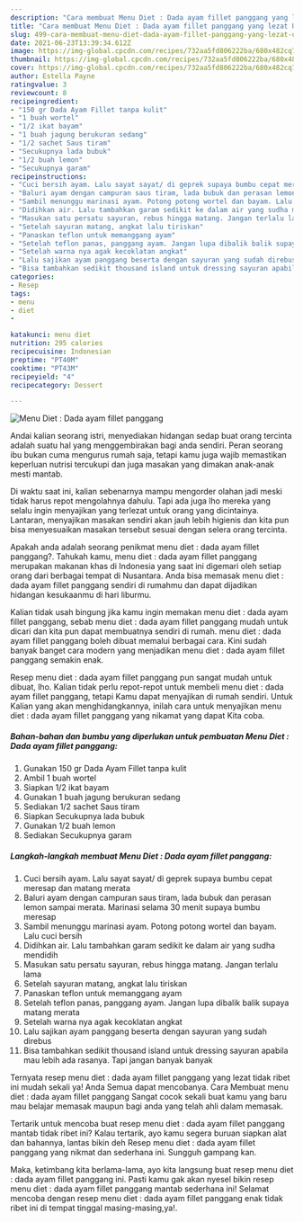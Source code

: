 ```yaml
---
description: "Cara membuat Menu Diet : Dada ayam fillet panggang yang lezat Untuk Jualan"
title: "Cara membuat Menu Diet : Dada ayam fillet panggang yang lezat Untuk Jualan"
slug: 499-cara-membuat-menu-diet-dada-ayam-fillet-panggang-yang-lezat-untuk-jualan
date: 2021-06-23T13:39:34.612Z
image: https://img-global.cpcdn.com/recipes/732aa5fd806222ba/680x482cq70/menu-diet-dada-ayam-fillet-panggang-foto-resep-utama.jpg
thumbnail: https://img-global.cpcdn.com/recipes/732aa5fd806222ba/680x482cq70/menu-diet-dada-ayam-fillet-panggang-foto-resep-utama.jpg
cover: https://img-global.cpcdn.com/recipes/732aa5fd806222ba/680x482cq70/menu-diet-dada-ayam-fillet-panggang-foto-resep-utama.jpg
author: Estella Payne
ratingvalue: 3
reviewcount: 8
recipeingredient:
- "150 gr Dada Ayam Fillet tanpa kulit"
- "1 buah wortel"
- "1/2 ikat bayam"
- "1 buah jagung berukuran sedang"
- "1/2 sachet Saus tiram"
- "Secukupnya lada bubuk"
- "1/2 buah lemon"
- "Secukupnya garam"
recipeinstructions:
- "Cuci bersih ayam. Lalu sayat sayat/ di geprek supaya bumbu cepat meresap dan matang merata"
- "Baluri ayam dengan campuran saus tiram, lada bubuk dan perasan lemon sampai merata. Marinasi selama 30 menit supaya bumbu meresap"
- "Sambil menunggu marinasi ayam. Potong potong wortel dan bayam. Lalu cuci bersih"
- "Didihkan air. Lalu tambahkan garam sedikit ke dalam air yang sudha mendidih"
- "Masukan satu persatu sayuran, rebus hingga matang. Jangan terlalu lama"
- "Setelah sayuran matang, angkat lalu tiriskan"
- "Panaskan teflon untuk memanggang ayam"
- "Setelah teflon panas, panggang ayam. Jangan lupa dibalik balik supaya matang merata"
- "Setelah warna nya agak kecoklatan angkat"
- "Lalu sajikan ayam panggang beserta dengan sayuran yang sudah direbus"
- "Bisa tambahkan sedikit thousand island untuk dressing sayuran apabila mau lebih ada rasanya. Tapi jangan banyak banyak"
categories:
- Resep
tags:
- menu
- diet
- 

katakunci: menu diet  
nutrition: 295 calories
recipecuisine: Indonesian
preptime: "PT40M"
cooktime: "PT43M"
recipeyield: "4"
recipecategory: Dessert

---
```



![Menu Diet : Dada ayam fillet panggang](https://img-global.cpcdn.com/recipes/732aa5fd806222ba/680x482cq70/menu-diet-dada-ayam-fillet-panggang-foto-resep-utama.jpg)

Andai kalian seorang istri, menyediakan hidangan sedap buat orang tercinta adalah suatu hal yang menggembirakan bagi anda sendiri. Peran seorang ibu bukan cuma mengurus rumah saja, tetapi kamu juga wajib memastikan keperluan nutrisi tercukupi dan juga masakan yang dimakan anak-anak mesti mantab.

Di waktu  saat ini, kalian sebenarnya mampu mengorder olahan jadi meski tidak harus repot mengolahnya dahulu. Tapi ada juga lho mereka yang selalu ingin menyajikan yang terlezat untuk orang yang dicintainya. Lantaran, menyajikan masakan sendiri akan jauh lebih higienis dan kita pun bisa menyesuaikan masakan tersebut sesuai dengan selera orang tercinta. 



Apakah anda adalah seorang penikmat menu diet : dada ayam fillet panggang?. Tahukah kamu, menu diet : dada ayam fillet panggang merupakan makanan khas di Indonesia yang saat ini digemari oleh setiap orang dari berbagai tempat di Nusantara. Anda bisa memasak menu diet : dada ayam fillet panggang sendiri di rumahmu dan dapat dijadikan hidangan kesukaanmu di hari liburmu.

Kalian tidak usah bingung jika kamu ingin memakan menu diet : dada ayam fillet panggang, sebab menu diet : dada ayam fillet panggang mudah untuk dicari dan kita pun dapat membuatnya sendiri di rumah. menu diet : dada ayam fillet panggang boleh dibuat memalui berbagai cara. Kini sudah banyak banget cara modern yang menjadikan menu diet : dada ayam fillet panggang semakin enak.

Resep menu diet : dada ayam fillet panggang pun sangat mudah untuk dibuat, lho. Kalian tidak perlu repot-repot untuk membeli menu diet : dada ayam fillet panggang, tetapi Kamu dapat menyajikan di rumah sendiri. Untuk Kalian yang akan menghidangkannya, inilah cara untuk menyajikan menu diet : dada ayam fillet panggang yang nikamat yang dapat Kita coba.

<!--inarticleads1-->

##### Bahan-bahan dan bumbu yang diperlukan untuk pembuatan Menu Diet : Dada ayam fillet panggang:

1. Gunakan 150 gr Dada Ayam Fillet tanpa kulit
1. Ambil 1 buah wortel
1. Siapkan 1/2 ikat bayam
1. Gunakan 1 buah jagung berukuran sedang
1. Sediakan 1/2 sachet Saus tiram
1. Siapkan Secukupnya lada bubuk
1. Gunakan 1/2 buah lemon
1. Sediakan Secukupnya garam




<!--inarticleads2-->

##### Langkah-langkah membuat Menu Diet : Dada ayam fillet panggang:

1. Cuci bersih ayam. Lalu sayat sayat/ di geprek supaya bumbu cepat meresap dan matang merata
1. Baluri ayam dengan campuran saus tiram, lada bubuk dan perasan lemon sampai merata. Marinasi selama 30 menit supaya bumbu meresap
1. Sambil menunggu marinasi ayam. Potong potong wortel dan bayam. Lalu cuci bersih
1. Didihkan air. Lalu tambahkan garam sedikit ke dalam air yang sudha mendidih
1. Masukan satu persatu sayuran, rebus hingga matang. Jangan terlalu lama
1. Setelah sayuran matang, angkat lalu tiriskan
1. Panaskan teflon untuk memanggang ayam
1. Setelah teflon panas, panggang ayam. Jangan lupa dibalik balik supaya matang merata
1. Setelah warna nya agak kecoklatan angkat
1. Lalu sajikan ayam panggang beserta dengan sayuran yang sudah direbus
1. Bisa tambahkan sedikit thousand island untuk dressing sayuran apabila mau lebih ada rasanya. Tapi jangan banyak banyak




Ternyata resep menu diet : dada ayam fillet panggang yang lezat tidak ribet ini mudah sekali ya! Anda Semua dapat mencobanya. Cara Membuat menu diet : dada ayam fillet panggang Sangat cocok sekali buat kamu yang baru mau belajar memasak maupun bagi anda yang telah ahli dalam memasak.

Tertarik untuk mencoba buat resep menu diet : dada ayam fillet panggang mantab tidak ribet ini? Kalau tertarik, ayo kamu segera buruan siapkan alat dan bahannya, lantas bikin deh Resep menu diet : dada ayam fillet panggang yang nikmat dan sederhana ini. Sungguh gampang kan. 

Maka, ketimbang kita berlama-lama, ayo kita langsung buat resep menu diet : dada ayam fillet panggang ini. Pasti kamu gak akan nyesel bikin resep menu diet : dada ayam fillet panggang mantab sederhana ini! Selamat mencoba dengan resep menu diet : dada ayam fillet panggang enak tidak ribet ini di tempat tinggal masing-masing,ya!.

